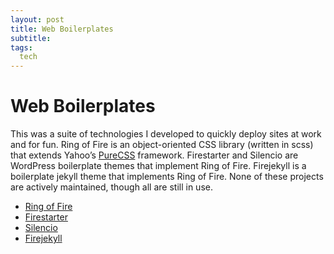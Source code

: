 ```yaml
---
layout: post
title: Web Boilerplates
subtitle: 
tags:
  tech
---
```


# Web Boilerplates

This was a suite of technologies I developed to quickly deploy sites at work and for fun. Ring of Fire is an object-oriented CSS library (written in scss) that extends Yahoo’s [PureCSS](https://purecss.io/) framework. Firestarter and Silencio are WordPress boilerplate themes that implement Ring of Fire. Firejekyll is a boilerplate jekyll theme that implements Ring of Fire. None of these projects are actively maintained, though all are still in use.
* [Ring of Fire](https://github.com/johnmccartin/ring-of-fire)
* [Firestarter](https://github.com/johnmccartin/firestarter)
* [Silencio](https://github.com/johnmccartin/silencio)
* [Firejekyll](https://github.com/johnmccartin/fire-jekyll)
